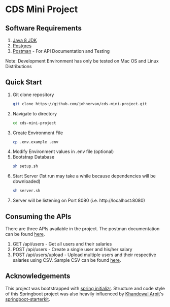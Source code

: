 # CDS Mini Project

## Software Requirements
1. [Java 8 JDK](https://www.oracle.com/java/technologies/javase-jdk8-downloads.html)
2. [Postgres](https://www.postgresql.org/download/)
3. [Postman](https://www.postman.com/downloads/) - For API Documentation and Testing

Note: Development Environment has only be tested on Mac OS and Linux Distributions

## Quick Start
1. Git clone repository
    ```bash
    git clone https://github.com/johnervan/cds-mini-project.git
    ```
2. Navigate to directory
    ```bash
    cd cds-mini-project
    ```
3. Create Environment File
    ```bash
    cp .env.example .env
    ```
4. Modify Environment values in .env file (optional)
5. Bootstrap Database
    ```bash
   sh setup.sh
    ```
6. Start Server (1st run may take a while because dependencies will be downloaded)
    ```bash
   sh server.sh
    ```
7. Server will be listening on Port 8080 (i.e. http://localhost:8080)

## Consuming the APIs
There are three APIs available in the project. The postman documentation can be found [here](/docs/CDS%20Mini%20Project.postman_collection.json).
1. GET /api/users - Get all users and their salaries
2. POST /api/users - Create a single user and his/her salary
3. POST /api/users/upload - Upload multiple users and their respective salaries using CSV. Sample CSV can be found [here](/samples/data.csv).

## Acknowledgements
This project was bootstrapped with [spring initializr](https://start.spring.io/). Structure and code style of this Springboot project was also heavily influenced by [Khandewal Arpit](https://github.com/khandelwal-arpit)'s [springboot-starterkit](https://github.com/khandelwal-arpit/springboot-starterkit).
